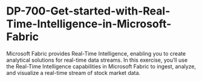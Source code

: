 # DP-700-Get-started-with-Real-Time-Intelligence-in-Microsoft-Fabric
Microsoft Fabric provides Real-Time Intelligence, enabling you to create analytical solutions for real-time data streams. In this exercise, you’ll use the Real-Time Intelligence capabilities in Microsoft Fabric to ingest, analyze, and visualize a real-time stream of stock market data.
